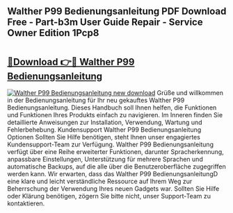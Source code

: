 ## Walther P99 Bedienungsanleitung PDF Download Free - Part-b3m User Guide Repair - Service Owner Edition 1Pcp8

# <h2><a href="http://df655od.blite.top/?on=Walther+P99+Bedienungsanleitung">🔗Download 👉🔴 Walther P99 Bedienungsanleitung</a></h2>

[![Walther P99 Bedienungsanleitung new download](https://i.imgur.com/lujVjoI.png)](http://df655od.blite.top/?on=Walther+P99+Bedienungsanleitung)
Grüße und willkommen in der Bedienungsanleitung für Ihr neu gekauftes Walther P99 Bedienungsanleitung. Dieses Handbuch soll Ihnen helfen, die Funktionen und Funktionen Ihres Produkts einfach zu navigieren. Im Inneren finden Sie detaillierte Anweisungen zur Installation, Verwendung, Wartung und Fehlerbehebung. Kundensupport Walther P99 Bedienungsanleitung Optionen Sollten Sie Hilfe benötigen, steht Ihnen unser engagiertes Kundensupport-Team zur Verfügung. Walther P99 Bedienungsanleitung verfügt über eine Reihe erweiterter Funktionen, darunter Spracherkennung, anpassbare Einstellungen, Unterstützung für mehrere Sprachen und automatische Backups, auf die alle über die Benutzeroberfläche zugegriffen werden kann. Wir erwarten, dass das Walther P99 BedienungsanleitungD eine klare und leicht verständliche Ressource auf Ihrem Weg zur Beherrschung der Verwendung Ihres neuen Gadgets war. Sollten Sie Hilfe oder Klärung benötigen, zögern Sie bitte nicht, unser Support-Team zu kontaktieren.
